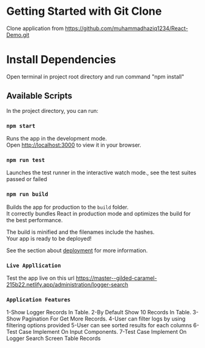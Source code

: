 # Getting Started with Git Clone

Clone application from https://github.com/muhammadhaziq1234/React-Demo.git

# Install Dependencies

Open terminal in project root directory and run command "npm install"

## Available Scripts

In the project directory, you can run:

### `npm start`

Runs the app in the development mode.\
Open [http://localhost:3000](http://localhost:3000) to view it in your browser.

### `npm run test`

Launches the test runner in the interactive watch mode.\, see the test suites passed or failed

### `npm run build`

Builds the app for production to the `build` folder.\
It correctly bundles React in production mode and optimizes the build for the best performance.

The build is minified and the filenames include the hashes.\
Your app is ready to be deployed!

See the section about [deployment](https://facebook.github.io/create-react-app/docs/deployment) for more information.

### `Live Appllication`

Test the app live on this url https://master--gilded-caramel-215b22.netlify.app/administration/logger-search

### `Application Features`

1-Show Logger Records In Table.
2-By Default Show 10 Records In Table.
3-Show Pagination For Get More Records.
4-User can filter logs by using filtering options provided
5-User can see sorted results for each columns
6-Test Case Implement On Input Components.
7-Test Case Implement On Logger Search Screen Table Records
